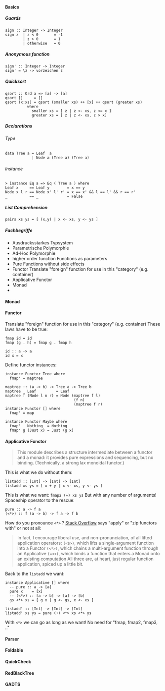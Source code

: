 #### Basics
##### Guards
```
sign :: Integer -> Integer
sign z  | z < 0       = -1
        | z > 0       = 1
        | otherwise   = 0
```
##### Anonymous function
```
sign' :: Integer -> Integer
sign' = \z -> vorzeichen z
```
##### Quicksort
```
qsort :: Ord a => [a] -> [a]
qsort []     = []
qsort (x:xs) = qsort (smaller xs) ++ [x] ++ qsort (greater xs)
          where
            smaller xs = [ z | z <- xs, z <= x ]
            greater xs = [ z | z <- xs, z > x]
```
##### Declarations
###### Type
```
data Tree a = Leaf  a
            | Node a (Tree a) (Tree a)
```
###### Instance
```
> instance Eq a => Eq ( Tree a ) where
Leaf x     == Leaf y        = x == y
Node x l r == Node x' l' r' = x == x' && l == l' && r == r'
_          == _             = False
```
##### List Comprehension
`pairs xs ys = [ (x,y) | x <- xs, y <- ys ]`


##### Fachbegriffe
 - Ausdrucksstarkes Typsystem
 - Parametrische Polymorphie
 - Ad-Hoc Polymorphie
 - higher order function
    Functions as parameters
 - Pure
   Functions without side effects
 - Functor
   Translate "foreign" function for use in this "category" (e.g. container)
 - Applicative Functor
 - Monad
 - 
#### Monad

#### Functor
Translate "foreign" function for use in this "category" (e.g. container)
These laws have to be true:
```
fmap id = id
fmap (g . h) = fmap g . fmap h

id :: a -> a
id x = x 
```

Define functor instances:
```
instance Functor Tree where
  fmap' = maptree

maptree :: (a -> b) -> Tree a -> Tree b
maptree _ Leaf         = Leaf
maptree f (Node l n r) = Node (maptree f l)
                               (f n)
                               (maptree f r)
instance Functor [] where
  fmap' = map

instance Functor Maybe where
  fmap' _ Nothing  = Nothing
  fmap' g (Just x) = Just (g x)

```
#### Applicative Functor
> This module describes a structure intermediate between a functor and a monad: it provides pure expressions and sequencing, but no binding. (Technically, a strong lax monoidal functor.)

This is what we do without them:
```
listadd :: [Int] -> [Int] -> [Int]
listadd xs ys = [ x + y | x <- xs, y <- ys ]
```
This is what we want: `fmap2 (+) xs ys`
But with any number of arguments!
Spaceship operator to the rescue:
```
pure :: a -> f a
(<*>) :: f (a -> b) -> f a -> f b
```
How do you pronounce `<*>` ? [Stack Overflow](https://stackoverflow.com/questions/3242361/haskell-how-is-pronounced) says "apply" or "zip functors with" or not at all:
> In fact, I encourage liberal use, and non-pronunciation, of all lifted application operators:
>   `(<$>)`, which lifts a single-argument function into a Functor
>   `(<*>)`, which chains a multi-argument function through an Applicative
>   `(=<<)`, which binds a function that enters a Monad onto an existing computation
> All three are, at heart, just regular function application, spiced up a little bit.

Back to the `listadd` we want:
```
instance Applicative [] where
  -- pure :: a -> [a]
  pure x    = [x]
  -- (<*>) :: [a -> b] -> [a] -> [b]
  gs <*> xs = [ g x | g <- gs, x <- xs ]

listadd' :: [Int] -> [Int] -> [Int]
listadd' xs ys = pure (+) <*> xs <*> ys 
```
With `<*>` we can go as long as we want! No need for "fmap, fmap2, fmap3, .."
#### Parser

#### Foldable

#### QuickCheck

#### RedBlackTree

#### GADTS

